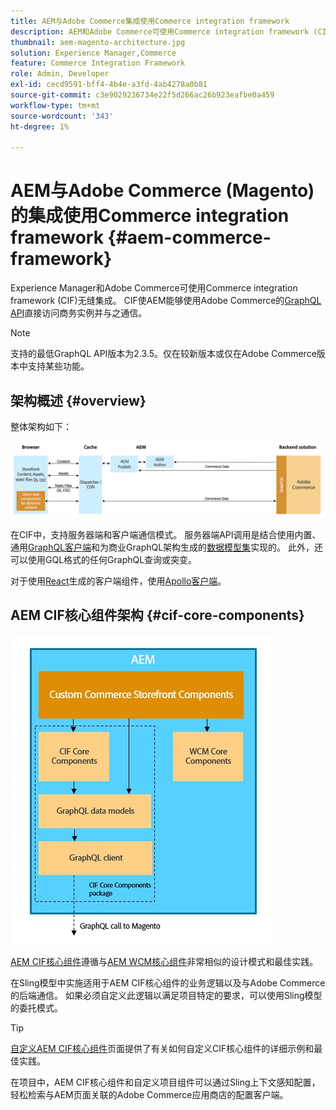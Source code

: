 ```yaml
---
title: AEM与Adobe Commerce集成使用Commerce integration framework
description: AEM和Adobe Commerce可使用Commerce integration framework (CIF)无缝集成。 CIF使AEM能够访问Adobe Commerce实例，并通过GraphQL与Adobe Commerce通信。 它还允许AEM作者使用产品和类别选取器以及产品控制台来浏览从Adobe Commerce按需获取的产品和类别数据。 此外，CIF提供了一个开箱即用的店面，可以加快商业项目的执行。
thumbnail: aem-magento-architecture.jpg
solution: Experience Manager,Commerce
feature: Commerce Integration Framework
role: Admin, Developer
exl-id: cecd9591-bff4-4b4e-a3fd-4ab4278a0b81
source-git-commit: c3e9029236734e22f5d266ac26b923eafbe0a459
workflow-type: tm+mt
source-wordcount: '343'
ht-degree: 1%

---
```


# AEM与Adobe Commerce (Magento)的集成使用Commerce integration framework {#aem-commerce-framework}

Experience Manager和Adobe Commerce可使用Commerce integration framework (CIF)无缝集成。 CIF使AEM能够使用Adobe Commerce的[GraphQL API](https://devdocs.magento.com/guides/v2.4/graphql/)直接访问商务实例并与之通信。

>[!NOTE]
>
>支持的最低GraphQL API版本为2.3.5。仅在较新版本或仅在Adobe Commerce版本中支持某些功能。

## 架构概述 {#overview}

整体架构如下：

![CIF架构概述](../assets/AEM_Magento_Architecture.png)

在CIF中，支持服务器端和客户端通信模式。
服务器端API调用是结合使用内置、通用[GraphQL客户端](https://github.com/adobe/commerce-cif-graphql-client)和为商业GraphQL架构生成的[数据模型集](https://github.com/adobe/commerce-cif-magento-graphql)实现的。 此外，还可以使用GQL格式的任何GraphQL查询或突变。

对于使用[React](https://reactjs.org/)生成的客户端组件，使用[Apollo客户端](https://www.apollographql.com/docs/react/)。

## AEM CIF核心组件架构 {#cif-core-components}

![AEM CIF核心组件架构](../assets/cif-component-architecture.jpg)

[AEM CIF核心组件](https://github.com/adobe/aem-core-cif-components)遵循与[AEM WCM核心组件](https://github.com/adobe/aem-core-wcm-components)非常相似的设计模式和最佳实践。

在Sling模型中实施适用于AEM CIF核心组件的业务逻辑以及与Adobe Commerce的后端通信。 如果必须自定义此逻辑以满足项目特定的要求，可以使用Sling模型的委托模式。

>[!TIP]
>
>[自定义AEM CIF核心组件](../customizing/customize-cif-components.md)页面提供了有关如何自定义CIF核心组件的详细示例和最佳实践。

在项目中，AEM CIF核心组件和自定义项目组件可以通过Sling上下文感知配置，轻松检索与AEM页面关联的Adobe Commerce应用商店的配置客户端。
